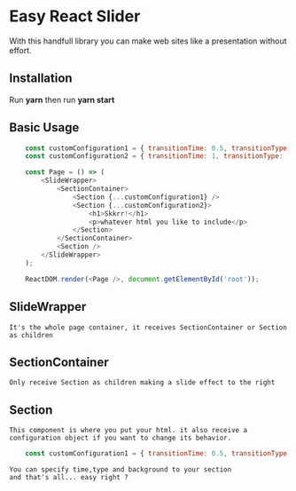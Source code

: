 <h1>Easy React Slider</h1>
With this handfull library you can make web sites like a presentation without effort. 

<h2>Installation</h2>
Run <b>yarn</b> then run <b>yarn start</b>

## Basic Usage
```js
    const customConfiguration1 = { transitionTime: 0.5, transitionType: 'linear', background: Background.first };
    const customConfiguration2 = { transitionTime: 1, transitionType: 'ease', background: Background.first };

    const Page = () => (
        <SlideWrapper>
            <SectionContainer>
                <Section {...customConfiguration1} />
                <Section {...customConfiguration2}> 
                    <h1>Skkrr!</h1>
                    <p>whatever html you like to include</p>
                </Section>
            </SectionContainer>
            <Section />
        </SlideWrapper>
    );

    ReactDOM.render(<Page />, document.getElementById('root'));
```

## SlideWrapper
    It's the whole page container, it receives SectionContainer or Section as children

## SectionContainer
    Only receive Section as children making a slide effect to the right

## Section
    This component is where you put your html. it also receive a configuration object if you want to change its behavior.
```js
    const customConfiguration1 = { transitionTime: 0.5, transitionType: 'linear', background: Background.first };
```
    You can specify time,type and background to your section
    and that's all... easy right ?

